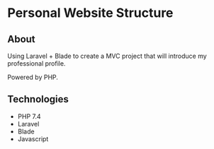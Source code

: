 # Personal Website Structure

## About
Using Laravel + Blade to create a MVC project that will introduce my professional profile.

Powered by PHP.

## Technologies
- PHP 7.4
- Laravel
- Blade
- Javascript
